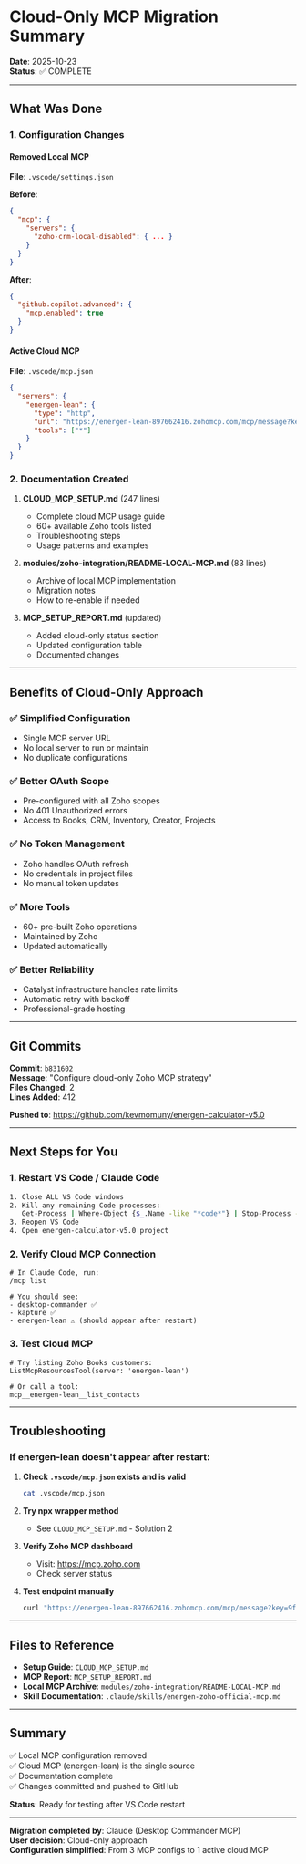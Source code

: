 # Cloud-Only MCP Migration Summary

**Date**: 2025-10-23  
**Status**: ✅ COMPLETE

---

## What Was Done

### 1. Configuration Changes

#### Removed Local MCP
**File**: `.vscode/settings.json`

**Before**:
```json
{
  "mcp": {
    "servers": {
      "zoho-crm-local-disabled": { ... }
    }
  }
}
```

**After**:
```json
{
  "github.copilot.advanced": {
    "mcp.enabled": true
  }
}
```

#### Active Cloud MCP
**File**: `.vscode/mcp.json`

```json
{
  "servers": {
    "energen-lean": {
      "type": "http",
      "url": "https://energen-lean-897662416.zohomcp.com/mcp/message?key=9f15f41fdd1a73dba505c3be6857016d",
      "tools": ["*"]
    }
  }
}
```

### 2. Documentation Created

1. **CLOUD_MCP_SETUP.md** (247 lines)
   - Complete cloud MCP usage guide
   - 60+ available Zoho tools listed
   - Troubleshooting steps
   - Usage patterns and examples

2. **modules/zoho-integration/README-LOCAL-MCP.md** (83 lines)
   - Archive of local MCP implementation
   - Migration notes
   - How to re-enable if needed

3. **MCP_SETUP_REPORT.md** (updated)
   - Added cloud-only status section
   - Updated configuration table
   - Documented changes

---

## Benefits of Cloud-Only Approach

### ✅ Simplified Configuration
- Single MCP server URL
- No local server to run or maintain
- No duplicate configurations

### ✅ Better OAuth Scope
- Pre-configured with all Zoho scopes
- No 401 Unauthorized errors
- Access to Books, CRM, Inventory, Creator, Projects

### ✅ No Token Management
- Zoho handles OAuth refresh
- No credentials in project files
- No manual token updates

### ✅ More Tools
- 60+ pre-built Zoho operations
- Maintained by Zoho
- Updated automatically

### ✅ Better Reliability
- Catalyst infrastructure handles rate limits
- Automatic retry with backoff
- Professional-grade hosting

---

## Git Commits

**Commit**: `b831602`  
**Message**: "Configure cloud-only Zoho MCP strategy"  
**Files Changed**: 2  
**Lines Added**: 412

**Pushed to**: https://github.com/kevmomuny/energen-calculator-v5.0

---

## Next Steps for You

### 1. Restart VS Code / Claude Code
```bash
1. Close ALL VS Code windows
2. Kill any remaining Code processes:
   Get-Process | Where-Object {$_.Name -like "*code*"} | Stop-Process -Force
3. Reopen VS Code
4. Open energen-calculator-v5.0 project
```

### 2. Verify Cloud MCP Connection
```
# In Claude Code, run:
/mcp list

# You should see:
- desktop-commander ✅
- kapture ✅
- energen-lean ⚠️ (should appear after restart)
```

### 3. Test Cloud MCP
```
# Try listing Zoho Books customers:
ListMcpResourcesTool(server: 'energen-lean')

# Or call a tool:
mcp__energen-lean__list_contacts
```

---

## Troubleshooting

### If energen-lean doesn't appear after restart:

1. **Check `.vscode/mcp.json` exists and is valid**
   ```bash
   cat .vscode/mcp.json
   ```

2. **Try npx wrapper method**
   - See `CLOUD_MCP_SETUP.md` - Solution 2

3. **Verify Zoho MCP dashboard**
   - Visit: https://mcp.zoho.com
   - Check server status

4. **Test endpoint manually**
   ```bash
   curl "https://energen-lean-897662416.zohomcp.com/mcp/message?key=9f15f41fdd1a73dba505c3be6857016d"
   ```

---

## Files to Reference

- **Setup Guide**: `CLOUD_MCP_SETUP.md`
- **MCP Report**: `MCP_SETUP_REPORT.md`
- **Local MCP Archive**: `modules/zoho-integration/README-LOCAL-MCP.md`
- **Skill Documentation**: `.claude/skills/energen-zoho-official-mcp.md`

---

## Summary

✅ Local MCP configuration removed  
✅ Cloud MCP (energen-lean) is the single source  
✅ Documentation complete  
✅ Changes committed and pushed to GitHub  

**Status**: Ready for testing after VS Code restart

---

**Migration completed by**: Claude (Desktop Commander MCP)  
**User decision**: Cloud-only approach  
**Configuration simplified**: From 3 MCP configs to 1 active cloud MCP
